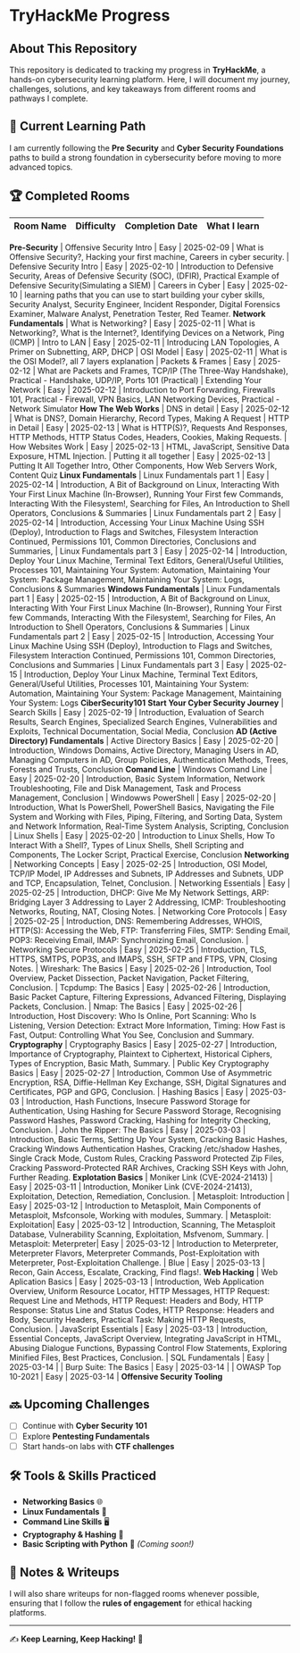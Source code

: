 # TryHackMe Progress

## About This Repository
This repository is dedicated to tracking my progress in **TryHackMe**, a hands-on cybersecurity learning platform. Here, I will document my journey, challenges, solutions, and key takeaways from different rooms and pathways I complete.

## 📌 Current Learning Path
I am currently following the **Pre Security** and **Cyber Security Foundations** paths to build a strong foundation in cybersecurity before moving to more advanced topics.

## 🏆 Completed Rooms
| Room Name | Difficulty | Completion Date | What I learn |
|-----------|------------|-----------------|--------------|
**Pre-Security**
| Offensive Security Intro | Easy | 2025-02-09 | What is Offensive Security?, Hacking your first machine, Careers in cyber security. 
| Defensive Security Intro | Easy | 2025-02-10 | Introduction to Defensive Security, Areas of Defensive Security (SOC), (DFIR), Practical Example of Defensive Security(Simulating a SIEM)
| Careers in Cyber | Easy | 2025-02-10 | learning paths that you can use to start building your cyber skills, Security Analyst, Security Engineer, Incident Responder, Digital Forensics Examiner, Malware Analyst, Penetration Tester, Red Teamer.
**Network Fundamentals**
| What is Networking? | Easy | 2025-02-11 | What is Networking?, What is the Internet?, Identifying Devices on a Network, Ping (ICMP)
| Intro to LAN | Easy | 2025-02-11 | Introducing LAN Topologies, A Primer on Subnetting, ARP, DHCP
| OSI Model | Easy | 2025-02-11 | What is the OSI Model?, all 7 layers explanation
| Packets & Frames | Easy | 2025-02-12 | What are Packets and Frames, TCP/IP (The Three-Way Handshake), Practical - Handshake, UDP/IP, Ports 101 (Practical)
| Extending Your Network | Easy | 2025-02-12 | Introduction to Port Forwarding, Firewalls 101, Practical - Firewall, VPN Basics, LAN Networking Devices, Practical - Network Simulator
**How The Web Works**
| DNS in detail | Easy | 2025-02-12 | What is DNS?, Domain Hierarchy, Record Types, Making A Request
| HTTP in Detail | Easy | 2025-02-13 | What is HTTP(S)?, Requests And Responses, HTTP Methods, HTTP Status Codes, Headers, Cookies, Making Requests.
| How Websites Work | Easy | 2025-02-13 | HTML, JavaScript, Sensitive Data Exposure, HTML Injection.
| Putting it all together | Easy | 2025-02-13 | Putting It All Together Intro, Other Components, How Web Servers Work, Content Quiz
**Linux Fundamentals**
| Linux Fundamentals part 1 | Easy | 2025-02-14 | Introduction, A Bit of Background on Linux, Interacting With Your First Linux Machine (In-Browser), Running Your First few Commands, Interacting With the Filesystem!, Searching for Files, An Introduction to Shell Operators, Conclusions & Summaries
| Linux Fundamentals part 2 | Easy | 2025-02-14 | Introduction, Accessing Your Linux Machine Using SSH (Deploy), Introduction to Flags and Switches, Filesystem Interaction Continued, Permissions 101, Common Directories, Conclusions and Summaries, 
| Linux Fundamentals part 3 | Easy | 2025-02-14 | Introduction, Deploy Your Linux Machine, Terminal Text Editors, General/Useful Utilities, Processes 101, Maintaining Your System: Automation, Maintaining Your System: Package Management, Maintaining Your System: Logs, Conclusions & Summaries
**Windows Fundamentals**
| Linux Fundamentals part 1 | Easy | 2025-02-15 | Introduction, A Bit of Background on Linux, Interacting With Your First Linux Machine (In-Browser), Running Your First few Commands, Interacting With the Filesystem!, Searching for Files, An Introduction to Shell Operators, Conclusions & Summaries
| Linux Fundamentals part 2 | Easy | 2025-02-15 | Introduction, Accessing Your Linux Machine Using SSH (Deploy), Introduction to Flags and Switches, Filesystem Interaction Continued, Permissions 101, Common Directories, Conclusions and Summaries
| Linux Fundamentals part 3 | Easy | 2025-02-15 | Introduction, Deploy Your Linux Machine, Terminal Text Editors, General/Useful Utilities, Processes 101, Maintaining Your System: Automation, Maintaining Your System: Package Management, Maintaining Your System: Logs
**CiberSecurity101**
**Start Your Cyber Security Journey**
| Search Skills | Easy | 2025-02-19 | Introduction, Evaluation of Search Results, Search Engines, Specialized Search Engines, Vulnerabilities and Exploits, Technical Documentation, Social Media, Conclusion
**AD (Active Directory) Fundamentals**
| Active Directory Basics | Easy | 2025-02-20 | Introduction, Windows Domains, Active Directory, Managing Users in AD, Managing Computers in AD, Group Policies, Authentication Methods, Trees, Forests and Trusts, Conclusion
**Comand Line**
| Windows Comand Line | Easy | 2025-02-20 | Introduction, Basic System Information, Network Troubleshooting, File and Disk Management, Task and Process Management, Conclusion
| Windowws PowerShell | Easy | 2025-02-20 | Introduction, What Is PowerShell, PowerShell Basics, Navigating the File System and Working with Files, Piping, Filtering, and Sorting Data, System and Network Information, Real-Time System Analysis, Scripting, Conclusion
| Linux Shells | Easy | 2025-02-20 | Introduction to Linux Shells, How To Interact With a Shell?, Types of Linux Shells, Shell Scripting and Components, The Locker Script, Practical Exercise, Conclusion
**Networking**
| Networking Concepts | Easy | 2025-02-25 | Introduction, OSI Model, TCP/IP Model, IP Addresses and Subnets, IP Addresses and Subnets, UDP and TCP, Encapsulation, Telnet, Conclusion.
| Networking Essentials | Easy | 2025-02-25 | Introduction, DHCP: Give Me My Network Settings, ARP: Bridging Layer 3 Addressing to Layer 2 Addressing, ICMP: Troubleshooting Networks, Routing, NAT, Closing Notes.
| Networking Core Protocols | Easy | 2025-02-25 | Introduction, DNS: Remembering Addresses, WHOIS, HTTP(S): Accessing the Web, FTP: Transferring Files, SMTP: Sending Email, POP3: Receiving Email, IMAP: Synchronizing Email, Conclusion.
| Networking Secure Protocols | Easy | 2025-02-25 | Introduction, TLS, HTTPS, SMTPS, POP3S, and IMAPS, SSH, SFTP and FTPS, VPN, Closing Notes.
| Wireshark: The Basics | Easy | 2025-02-26 | Introduction, Tool Overview, Packet Dissection, Packet Navigation, Packet Filtering, Conclusion.
| Tcpdump: The Basics | Easy | 2025-02-26 | Introduction, Basic Packet Capture, Filtering Expressions, Advanced Filtering, Displaying Packets, Conclusion.
| Nmap: The Basics | Easy | 2025-02-26 | Introduction, Host Discovery: Who Is Online, Port Scanning: Who Is Listening, Version Detection: Extract More Information, Timing: How Fast is Fast, Output: Controlling What You See, Conclusion and Summary.
**Cryptography**
| Cryptography Basics | Easy | 2025-02-27 | Introduction, Importance of Cryptography, Plaintext to Ciphertext, Historical Ciphers, Types of Encryption, Basic Math, Summary.
| Public Key Cryptography Basics | Easy | 2025-02-27 | Introduction, Common Use of Asymmetric Encryption, RSA, Diffie-Hellman Key Exchange, SSH, Digital Signatures and Certificates, PGP and GPG, Conclusion.
| Hashing Basics | Easy | 2025-03-03 | Introduction, Hash Functions, Insecure Password Storage for Authentication, Using Hashing for Secure Password Storage, Recognising Password Hashes, Password Cracking, Hashing for Integrity Checking, Conclusion.
| John the Ripper: The Basics | Easy | 2025-03-03 | Introduction, Basic Terms, Setting Up Your System, Cracking Basic Hashes, Cracking Windows Authentication Hashes, Cracking /etc/shadow Hashes, Single Crack Mode, Custom Rules, Cracking Password Protected Zip Files, Cracking Password-Protected RAR Archives, Cracking SSH Keys with John, Further Reading.
**Explotation Basics**
| Moniker Link (CVE-2024-21413) | Easy | 2025-03-11 | Introduction, Moniker Link (CVE-2024-21413), Exploitation, Detection, Remediation, Conclusion.
| Metasploit: Introduction | Easy | 2025-03-12 | Introduction to Metasploit, Main Components of Metasploit, Msfconsole, Working with modules, Summary.
| Metasploit: Exploitation| Easy | 2025-03-12 | Introduction, Scanning, The Metasploit Database, Vulnerability Scanning, Exploitation, Msfvenom, Summary.
| Metasploit: Meterpreter| Easy | 2025-03-12 | Introduction to Meterpreter, Meterpreter Flavors, Meterpreter Commands, Post-Exploitation with Meterpreter, Post-Exploitation Challenge.
| Blue | Easy | 2025-03-13 | Recon, Gain Access, Escalate, Cracking, Find flags!.
**Web Hacking**
| Web Aplication Basics | Easy | 2025-03-13 | Introduction, Web Application Overview, Uniform Resource Locator, HTTP Messages, HTTP Request: Request Line and Methods, HTTP Request: Headers and Body, HTTP Response: Status Line and Status Codes, HTTP Response: Headers and Body, Security Headers, Practical Task: Making HTTP Requests, Conclusion.
| JavaScript Essentials | Easy | 2025-03-13 | Introduction, Essential Concepts, JavaScript Overview, Integrating JavaScript in HTML, Abusing Dialogue Functions, Bypassing Control Flow Statements, Exploring Minified Files, Best Practices, Conclusion.
| SQL Fundamentals | Easy | 2025-03-14 | 
| Burp Suite: The Basics | Easy | 2025-03-14 | 
| OWASP Top 10-2021 | Easy | 2025-03-14 | 
**Offensive Security Tooling**
## 🔜 Upcoming Challenges
- [ ] Continue with **Cyber Security 101**
- [ ] Explore **Pentesting Fundamentals**
- [ ] Start hands-on labs with **CTF challenges**

## 🛠 Tools & Skills Practiced
- **Networking Basics** 🌐
- **Linux Fundamentals** 🐧
- **Command Line Skills** 🖥️
- **Cryptography & Hashing** 🔐
- **Basic Scripting with Python** 🐍 *(Coming soon!)*

## 📂 Notes & Writeups
I will also share writeups for non-flagged rooms whenever possible, ensuring that I follow the **rules of engagement** for ethical hacking platforms.

---
✍ **Keep Learning, Keep Hacking!** 🚀
